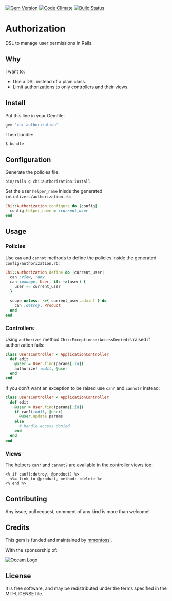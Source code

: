 [![Gem Version](https://badge.fury.io/rb/chi-authorization.svg)](http://badge.fury.io/rb/chi-authorization)
[![Code Climate](https://codeclimate.com/github/chi-rb/chi-authorization/badges/gpa.svg)](https://codeclimate.com/github/chi-rb/chi-authorization)
[![Build Status](https://travis-ci.org/chi-rb/chi-authorization.svg)](https://travis-ci.org/chi-rb/chi-authorization)

# Authorization

DSL to manage user permissions in Rails.

## Why

I want to:

- Use a DSL instead of a plain class.
- Limit authorizations to only controllers and their views.

## Install

Put this line in your Gemfile:
```ruby
gem 'chi-authorization'
```

Then bundle:
```
$ bundle
```

## Configuration

Generate the policies file:
```
bin/rails g chi:authorization:install
```

Set the user `helper_name` inisde the generated `intializers/authorization.rb`:
```ruby
Chi::Authorization.configure do |config|
  config.helper_name = :current_user
end
```

## Usage

### Policies

Use `can` and `cannot` methods to define the policies inside the generated `config/authorization.rb`:
```ruby
Chi::Authorization.define do |current_user|
  can :view, :any
  can :manage, User, if: ->(user) {
    user == current_user
  }

  scope unless: ->{ current_user.admin? } do
    can :detroy, Product
  end
end
```

### Controllers

Using `authorize!` method `Chi::Exceptions::AccessDenied` is raised if authorization fails:
```ruby
class UsersController < ApplicationController
  def edit
    @user = User.find(params[:id])
    authorize! :edit, @user
  end
end
```

If you don't want an exception to be raised use `can?` and `cannot?` instead:
```ruby
class UsersController < ApplicationController
  def edit
    @user = User.find(params[:id])
    if can?(:edit, @user)
      @user.update params
    else
      # handle access denied
    end
  end
end
```

### Views

The helpers `can?` and `cannot?` are available in the controller views too:
```erb
<% if can?(:detroy, @product) %>
  <%= link_to @product, method: :delete %>
<% end %>
```

## Contributing

Any issue, pull request, comment of any kind is more than welcome!

## Credits

This gem is funded and maintained by [mmontossi](https://github.com/mmontossi).

With the sponsorship of:

[![Occam Logo](https://www.occam.global/wp-content/uploads/2018/01/Occam_V1_170px.png)](https://www.occam.global)

## License

It is free software, and may be redistributed under the terms specified in the MIT-LICENSE file.
